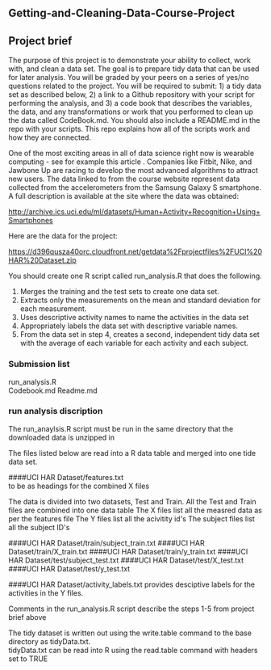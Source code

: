 ## Getting-and-Cleaning-Data-Course-Project

## Project brief


The purpose of this project is to demonstrate your ability to collect, work with, and clean a data set. The goal is to prepare tidy data that can be used for later analysis. You will be graded by your peers on a series of yes/no questions related to the project. You will be required to submit: 1) a tidy data set as described below, 2) a link to a Github repository with your script for performing the analysis, and 3) a code book that describes the variables, the data, and any transformations or work that you performed to clean up the data called CodeBook.md. You should also include a README.md in the repo with your scripts. This repo explains how all of the scripts work and how they are connected.  

One of the most exciting areas in all of data science right now is wearable computing - see for example this article . Companies like Fitbit, Nike, and Jawbone Up are racing to develop the most advanced algorithms to attract new users. The data linked to from the course website represent data collected from the accelerometers from the Samsung Galaxy S smartphone. A full description is available at the site where the data was obtained: 

http://archive.ics.uci.edu/ml/datasets/Human+Activity+Recognition+Using+Smartphones 

Here are the data for the project: 

https://d396qusza40orc.cloudfront.net/getdata%2Fprojectfiles%2FUCI%20HAR%20Dataset.zip 

 You should create one R script called run_analysis.R that does the following. 
1.	Merges the training and the test sets to create one data set.
2.	Extracts only the measurements on the mean and standard deviation for each measurement. 
3.	Uses descriptive activity names to name the activities in the data set
4.	Appropriately labels the data set with descriptive variable names. 
5.	From the data set in step 4, creates a second, independent tidy data set with the average of each variable for each activity and each subject.


### Submission list

run_analysis.R	
Codebook.md
Readme.md

### run analysis discription

The run_anaylsis.R script must be run in the same directory that the downloaded data is unzipped in

The files listed below are read into a R data table and merged into one tide data set.  

####UCI HAR Dataset/features.txt	
to be as headings for the combined X files

The data is divided into two datasets, Test and Train.  All the Test and Train files are combined into one data table
The X files list all the measred data as per the features file
The Y files list all the acivitity id's
The subject files list all the subject ID's

####UCI HAR Dataset/train/subject_train.txt
####UCI HAR Dataset/train/X_train.txt
####UCI HAR Dataset/train/y_train.txt
####UCI HAR Dataset/test/subject_test.txt
####UCI HAR Dataset/test/X_test.txt
####UCI HAR Dataset/test/y_test.txt

####UCI HAR Dataset/activity_labels.txt	
provides desciptive labels for the activities in the Y files.

Comments in the run_analysis.R script describe the steps 1-5 from project brief above

The tidy dataset is written out using the write.table command to the base directory as tidyData.txt.  
tidyData.txt can be read into R using the read.table command with headers set to TRUE

